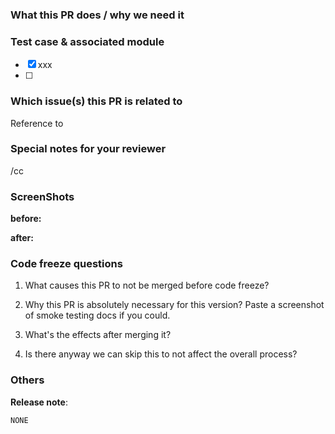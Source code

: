 <!--  Thanks for sending a pull request! See below for tips! -->

### What this PR does / why we need it

### Test case & associated module

<!-- please check associated modules & TestCases -->

- [x] xxx
- [ ]

### Which issue(s) this PR is related to

<!-- jira or githu issues -->

Reference to

### Special notes for your reviewer

/cc

### ScreenShots

<!-- Please attach screenshots for UI -->

**before:**

**after:**

### Code freeze questions

<!-- Please answer the following questions during the code freeze, and delete this line.-->

1. What causes this PR to not be merged before code freeze?

2. Why this PR is absolutely necessary for this version? Paste a screenshot of smoke testing docs if you could.

3. What's the effects after merging it?

4. Is there anyway we can skip this to not affect the overall process?

### Others

**Release note**:

<!--  Write your release note:
1. Enter your extended release note in the below block. If the PR requires additional action from users switching to the new release, include the string "action required".
2. If no release note is required, just write "NONE".
-->

```release-note
NONE
```

<!--  Thanks for sending a pull request! Here are some tips:

1. https://github.com/caicloud/engineering/blob/master/guidelines/review_conventions.md      <-- what is the review process looks like
2. https://github.com/caicloud/engineering/blob/master/guidelines/git_commit_conventions.md  <-- how to structure your git commit
3. https://github.com/caicloud/engineering/blob/master/guidelines/caicloud_bot.md            <-- how to work with caicloud bot

Other tips:

If this is your first contribution, read our Getting Started guide https://github.com/caicloud/engineering/blob/master/guidelines/README.md
-->
